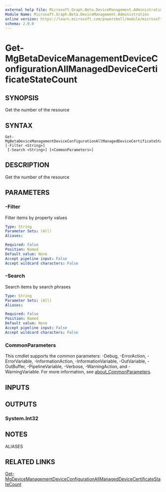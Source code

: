 ```yaml
---
external help file: Microsoft.Graph.Beta.DeviceManagement.Administration-help.xml
Module Name: Microsoft.Graph.Beta.DeviceManagement.Administration
online version: https://learn.microsoft.com/powershell/module/microsoft.graph.beta.devicemanagement.administration/get-mgbetadevicemanagementdeviceconfigurationallmanageddevicecertificatestatecount
schema: 2.0.0
---
```


# Get-MgBetaDeviceManagementDeviceConfigurationAllManagedDeviceCertificateStateCount

## SYNOPSIS
Get the number of the resource

## SYNTAX

```
Get-MgBetaDeviceManagementDeviceConfigurationAllManagedDeviceCertificateStateCount [-Filter <String>]
 [-Search <String>] [<CommonParameters>]
```

## DESCRIPTION
Get the number of the resource

## PARAMETERS

### -Filter
Filter items by property values

```yaml
Type: String
Parameter Sets: (All)
Aliases:

Required: False
Position: Named
Default value: None
Accept pipeline input: False
Accept wildcard characters: False
```

### -Search
Search items by search phrases

```yaml
Type: String
Parameter Sets: (All)
Aliases:

Required: False
Position: Named
Default value: None
Accept pipeline input: False
Accept wildcard characters: False
```

### CommonParameters
This cmdlet supports the common parameters: -Debug, -ErrorAction, -ErrorVariable, -InformationAction, -InformationVariable, -OutVariable, -OutBuffer, -PipelineVariable, -Verbose, -WarningAction, and -WarningVariable. For more information, see [about_CommonParameters](http://go.microsoft.com/fwlink/?LinkID=113216).

## INPUTS

## OUTPUTS

### System.Int32
## NOTES

ALIASES

## RELATED LINKS
[Get-MgDeviceManagementDeviceConfigurationAllManagedDeviceCertificateStateCount](/powershell/module/Microsoft.Graph.DeviceManagement.Administration/Get-MgDeviceManagementDeviceConfigurationAllManagedDeviceCertificateStateCount?view=graph-powershell-v1.0)

